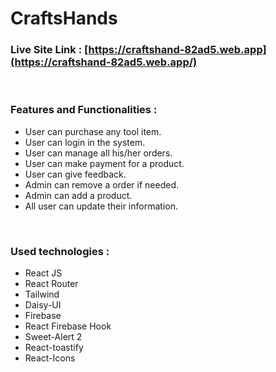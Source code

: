 # CraftsHands

### Live Site Link : [https://craftshand-82ad5.web.app](https://craftshand-82ad5.web.app/)

<br>

### Features and Functionalities :

- User can purchase any tool item.
- User can login in the system.
- User can manage all his/her orders.
- User can make payment for a product.
- User can give feedback.
- Admin can remove a order if needed.
- Admin can add a product.
- All user can update their information.

<br>

### Used technologies :

- React JS
- React Router
- Tailwind
- Daisy-UI
- Firebase
- React Firebase Hook
- Sweet-Alert 2
- React-toastify
- React-Icons

